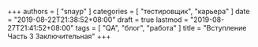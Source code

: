 +++
authors = [ "snayp" ]
categories = [ "тестировщик", "карьера" ]
date = "2019-08-22T21:38:52+08:00"
draft = true
lastmod = "2019-08-27T21:41:52+08:00"
tags = [ "QA", "блог", "работа" ]
title = "Вступление Часть 3 Заключительная"
+++

##

